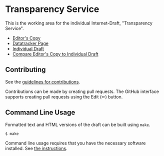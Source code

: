 # Transparency Service

This is the working area for the individual Internet-Draft, "Transparency Service".

* [Editor's Copy](https://OR13.github.io/draft-steele-transparency-service/#go.draft-steele-transparency-service.html)
* [Datatracker Page](https://datatracker.ietf.org/doc/draft-steele-transparency-service)
* [Individual Draft](https://datatracker.ietf.org/doc/html/draft-steele-transparency-service)
* [Compare Editor's Copy to Individual Draft](https://OR13.github.io/draft-steele-transparency-service/#go.draft-steele-transparency-service.diff)


## Contributing

See the
[guidelines for contributions](https://github.com/OR13/draft-steele-transparency-service/blob/main/CONTRIBUTING.md).

Contributions can be made by creating pull requests.
The GitHub interface supports creating pull requests using the Edit (✏) button.


## Command Line Usage

Formatted text and HTML versions of the draft can be built using `make`.

```sh
$ make
```

Command line usage requires that you have the necessary software installed.  See
[the instructions](https://github.com/martinthomson/i-d-template/blob/main/doc/SETUP.md).

